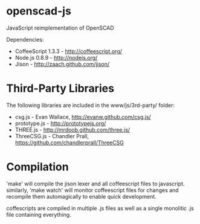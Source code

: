 openscad-js
===========

JavaScript reimplementation of OpenSCAD

Dependencies:
- CoffeeScript 1.3.3 - http://coffeescript.org/
- Node.js 0.8.9 - http://nodejs.org/
- Jison - http://zaach.github.com/jison/

Third-Party Libraries
=====================

The following libraries are included in the www/js/3rd-party/ folder:
- csg.js - Evan Wallace, http://evanw.github.com/csg.js/
- prototype.js - http://prototypejs.org/
- THREE.js - http://mrdoob.github.com/three.js/
- ThreeCSG.js - Chandler Prall, https://github.com/chandlerprall/ThreeCSG

Compilation
===========
'make' will compile the jison lexer and all coffeescript files to javascript.
similarly, 'make watch' will monitor coffeescript files for changes and recompile them automagically to enable quick development.

coffescripts are compiled in multiple .js files as well as a single monolitic .js file containing everything.
